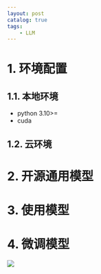 ```yaml
---
layout: post   	
catalog: true 	
tags:
    - LLM
---
```



# 1. 环境配置

## 1.1. 本地环境

- python 3.10>=
- cuda

## 1.2. 云环境
# 2. 开源通用模型

# 3. 使用模型

# 4. 微调模型

![](https://github.com/luban-agi/Awesome-Domain-LLM/raw/main/assets/pipeline.jpg)

